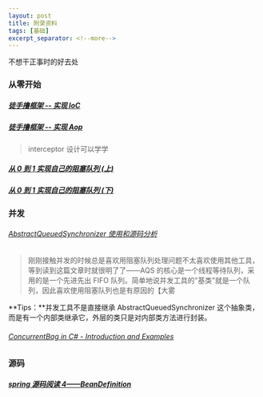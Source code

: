 ```yaml
---
layout: post
title: 附录资料
tags: [基础]
excerpt_separator: <!--more-->
---
```


不想干正事时的好去处



<!--more-->

### 从零开始

##### [徒手撸框架 -- 实现 IoC](https://xilidou.com/2018/01/08/spring-ioc/)

##### [徒手撸框架 -- 实现 Aop](https://xilidou.com/2018/01/13/spring-aop/)

> interceptor 设计可以学学

##### [从 0 到 1 实现自己的阻塞队列 (上)](https://juejin.im/post/5cc5db6051882524f96d0123)

##### [从 0 到 1 实现自己的阻塞队列 (下)](https://juejin.im/post/5cc5dc135188250a6b184221)



### 并发

###### [AbstractQueuedSynchronizer 使用和源码分析](https://liuzhengyang.github.io/2017/05/12/aqs/)

> 刚刚接触并发的时候总是喜欢用阻塞队列处理问题不太喜欢使用其他工具，等到读到这篇文章时就很明了了——AQS 的核心是一个线程等待队列，采用的是一个先进先出 FIFO 队列。简单地说并发工具的"基类"就是一个队列，因此喜欢使用阻塞队列也是有原因的【大雾

**Tips：**并发工具不是直接继承 AbstractQueuedSynchronizer 这个抽象类，而是有一个内部类继承它，外层的类只是对内部类方法进行封装。

###### [ConcurrentBag in C# - Introduction and Examples](http://dotnetpattern.com/csharp-concurrentbag)

> 

### 源码

##### [spring 源码阅读 4——BeanDefinition](https://www.jianshu.com/p/1d06f6342357)

